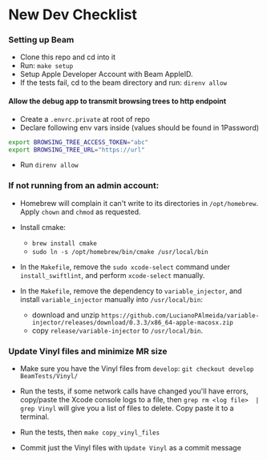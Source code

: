 # New Dev Checklist

### Setting up Beam
* Clone this repo and cd into it
* Run:
  `make setup`
* Setup Apple Developer Account with Beam AppleID.
* If the tests fail, cd to the beam directory and run:
  `direnv allow`

#### Allow the debug app to transmit browsing trees to http endpoint
* Create a `.envrc.private` at root of repo
* Declare following env vars inside (values should be found in 1Password)
```bash
export BROWSING_TREE_ACCESS_TOKEN="abc"
export BROWSING_TREE_URL="https://url"
```
* Run `direnv allow`


### If not running from an admin account:

* Homebrew will complain it can't write to its directories in `/opt/homebrew`. Apply `chown` and `chmod` as requested.

* Install cmake:
	- `brew install cmake`
	- `sudo ln -s /opt/homebrew/bin/cmake /usr/local/bin`

* In the `Makefile`, remove the `sudo xcode-select` command under `install_swiftlint`, and perform `xcode-select` manually.

* In the `Makefile`, remove the dependency to `variable_injector`, and install `variable_injector` manually into `/usr/local/bin`:
	- download and unzip `https://github.com/LucianoPAlmeida/variable-injector/releases/download/0.3.3/x86_64-apple-macosx.zip`
	- copy `release/variable-injector` to `/usr/local/bin`.

### Update Vinyl files and minimize MR size

* Make sure you have the Vinyl files from `develop`: `git checkout develop BeamTests/Vinyl/`

* Run the tests, if some network calls have changed you'll have errors,
	copy/paste the Xcode console logs to a file, then `grep rm <log file>  | grep
	Vinyl` will give you a list of files to delete. Copy paste it to a terminal.

* Run the tests, then `make copy_vinyl_files`

* Commit just the Vinyl files with `Update Vinyl` as a commit message
